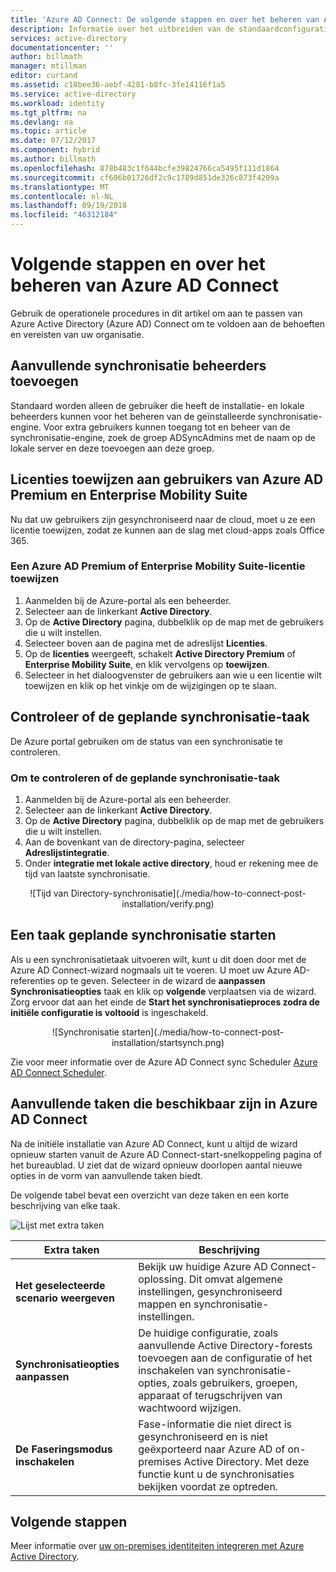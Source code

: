 ```yaml
---
title: 'Azure AD Connect: De volgende stappen en over het beheren van Azure AD Connect | Microsoft Docs'
description: Informatie over het uitbreiden van de standaardconfiguratie en operationele taken voor Azure AD Connect.
services: active-directory
documentationcenter: ''
author: billmath
manager: mtillman
editor: curtand
ms.assetid: c18bee36-aebf-4281-b8fc-3fe14116f1a5
ms.service: active-directory
ms.workload: identity
ms.tgt_pltfrm: na
ms.devlang: na
ms.topic: article
ms.date: 07/12/2017
ms.component: hybrid
ms.author: billmath
ms.openlocfilehash: 878b483c1f644bcfe39824766ca5495f111d1864
ms.sourcegitcommit: cf606b01726df2c9c1789d851de326c873f4209a
ms.translationtype: MT
ms.contentlocale: nl-NL
ms.lasthandoff: 09/19/2018
ms.locfileid: "46312184"
---
```

# <a name="next-steps-and-how-to-manage-azure-ad-connect"></a>Volgende stappen en over het beheren van Azure AD Connect
Gebruik de operationele procedures in dit artikel om aan te passen van Azure Active Directory (Azure AD) Connect om te voldoen aan de behoeften en vereisten van uw organisatie.  

## <a name="add-additional-sync-admins"></a>Aanvullende synchronisatie beheerders toevoegen
Standaard worden alleen de gebruiker die heeft de installatie- en lokale beheerders kunnen voor het beheren van de geïnstalleerde synchronisatie-engine. Voor extra gebruikers kunnen toegang tot en beheer van de synchronisatie-engine, zoek de groep ADSyncAdmins met de naam op de lokale server en deze toevoegen aan deze groep.

## <a name="assign-licenses-to-azure-ad-premium-and-enterprise-mobility-suite-users"></a>Licenties toewijzen aan gebruikers van Azure AD Premium en Enterprise Mobility Suite
Nu dat uw gebruikers zijn gesynchroniseerd naar de cloud, moet u ze een licentie toewijzen, zodat ze kunnen aan de slag met cloud-apps zoals Office 365.

### <a name="to-assign-an-azure-ad-premium-or-enterprise-mobility-suite-license"></a>Een Azure AD Premium of Enterprise Mobility Suite-licentie toewijzen

1. Aanmelden bij de Azure-portal als een beheerder.
2. Selecteer aan de linkerkant **Active Directory**.
3. Op de **Active Directory** pagina, dubbelklik op de map met de gebruikers die u wilt instellen.
4. Selecteer boven aan de pagina met de adreslijst **Licenties**.
5. Op de **licenties** weergeeft, schakelt **Active Directory Premium** of **Enterprise Mobility Suite**, en klik vervolgens op **toewijzen**.
6. Selecteer in het dialoogvenster de gebruikers aan wie u een licentie wilt toewijzen en klik op het vinkje om de wijzigingen op te slaan.

## <a name="verify-the-scheduled-synchronization-task"></a>Controleer of de geplande synchronisatie-taak
De Azure portal gebruiken om de status van een synchronisatie te controleren.

### <a name="to-verify-the-scheduled-synchronization-task"></a>Om te controleren of de geplande synchronisatie-taak
1. Aanmelden bij de Azure-portal als een beheerder.
2. Selecteer aan de linkerkant **Active Directory**.
3. Op de **Active Directory** pagina, dubbelklik op de map met de gebruikers die u wilt instellen.
4. Aan de bovenkant van de directory-pagina, selecteer **Adreslijstintegratie**.
5. Onder **integratie met lokale active directory**, houd er rekening mee de tijd van laatste synchronisatie.

<center>![Tijd van Directory-synchronisatie](./media/how-to-connect-post-installation/verify.png)</center>

## <a name="start-a-scheduled-synchronization-task"></a>Een taak geplande synchronisatie starten
Als u een synchronisatietaak uitvoeren wilt, kunt u dit doen door met de Azure AD Connect-wizard nogmaals uit te voeren.  U moet uw Azure AD-referenties op te geven.  Selecteer in de wizard de **aanpassen Synchronisatieopties** taak en klik op **volgende** verplaatsen via de wizard. Zorg ervoor dat aan het einde de **Start het synchronisatieproces zodra de initiële configuratie is voltooid** is ingeschakeld.

<center>![Synchronisatie starten](./media/how-to-connect-post-installation/startsynch.png)</center>

Zie voor meer informatie over de Azure AD Connect sync Scheduler [Azure AD Connect Scheduler](how-to-connect-sync-feature-scheduler.md).

## <a name="additional-tasks-available-in-azure-ad-connect"></a>Aanvullende taken die beschikbaar zijn in Azure AD Connect
Na de initiële installatie van Azure AD Connect, kunt u altijd de wizard opnieuw starten vanuit de Azure AD Connect-start-snelkoppeling pagina of het bureaublad.  U ziet dat de wizard opnieuw doorlopen aantal nieuwe opties in de vorm van aanvullende taken biedt.  

De volgende tabel bevat een overzicht van deze taken en een korte beschrijving van elke taak.

![Lijst met extra taken](./media/how-to-connect-post-installation/addtasks.png)

| Extra taken | Beschrijving |
| --- | --- |
| **Het geselecteerde scenario weergeven** |Bekijk uw huidige Azure AD Connect-oplossing.  Dit omvat algemene instellingen, gesynchroniseerd mappen en synchronisatie-instellingen. |
| **Synchronisatieopties aanpassen** |De huidige configuratie, zoals aanvullende Active Directory-forests toevoegen aan de configuratie of het inschakelen van synchronisatie-opties, zoals gebruikers, groepen, apparaat of terugschrijven van wachtwoord wijzigen. |
| **De Faseringsmodus inschakelen** |Fase-informatie die niet direct is gesynchroniseerd en is niet geëxporteerd naar Azure AD of on-premises Active Directory.  Met deze functie kunt u de synchronisaties bekijken voordat ze optreden. |

## <a name="next-steps"></a>Volgende stappen
Meer informatie over [uw on-premises identiteiten integreren met Azure Active Directory](whatis-hybrid-identity.md).
